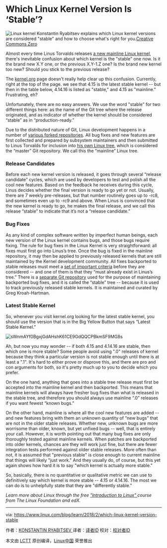 Which Linux Kernel Version Is ‘Stable’?
============================================================


![Linux kernel ](https://www.linux.com/sites/lcom/files/styles/rendered_file/public/apple1.jpg?itok=PGRxOQz_ "Linux kernel")
Konstantin Ryabitsev explains which Linux kernel versions are considered "stable" and how to choose what's right for you.[Creative Commons Zero][1]

Almost every time Linus Torvalds releases [a new mainline Linux kernel][4], there's inevitable confusion about which kernel is the "stable" one now. Is it the brand new X.Y one, or the previous X.Y-1.Z one? Is the brand new kernel too new? Should you stick to the previous release?

The [kernel.org][5] page doesn't really help clear up this confusion. Currently, right at the top of the page. we see that 4.15 is the latest stable kernel -- but then in the table below, 4.14.16 is listed as "stable," and 4.15 as "mainline." Frustrating, eh?

Unfortunately, there are no easy answers. We use the word "stable" for two different things here: as the name of the Git tree where the release originated, and as indicator of whether the kernel should be considered “stable” as in “production-ready.”

Due to the distributed nature of Git, Linux development happens in a number of [various forked repositories][6]. All bug fixes and new features are first collected and prepared by subsystem maintainers and then submitted to Linus Torvalds for inclusion into [his own Linux tree][7], which is considered the “master” Git repository. We call this the “mainline” Linux tree.

### Release Candidates

Before each new kernel version is released, it goes through several “release candidate” cycles, which are used by developers to test and polish all the cool new features. Based on the feedback he receives during this cycle, Linus decides whether the final version is ready to go yet or not. Usually, there are 7 weekly pre-releases, but that number routinely goes up to -rc8, and sometimes even up to -rc9 and above. When Linus is convinced that the new kernel is ready to go, he makes the final release, and we call this release “stable” to indicate that it’s not a “release candidate.”

### Bug Fixes

As any kind of complex software written by imperfect human beings, each new version of the Linux kernel contains bugs, and those bugs require fixing. The rule for bug fixes in the Linux Kernel is very straightforward: all fixes must first go into Linus’s tree. Once the bug is fixed in the mainline repository, it may then be applied to previously released kernels that are still maintained by the Kernel development community. All fixes backported to stable releases must meet a [set of important criteria][8] before they are considered -- and one of them is that they “must already exist in Linus’s tree.” There is a [separate Git repository][9] used for the purpose of maintaining backported bug fixes, and it is called the “stable” tree -- because it is used to track previously released stable kernels. It is maintained and curated by Greg Kroah-Hartman.

### Latest Stable Kernel

So, whenever you visit kernel.org looking for the latest stable kernel, you should use the version that is in the Big Yellow Button that says “Latest Stable Kernel.”

![sWnmAYf0BgxjGdAHshK61CE9GdQQCPBkmSF9MG8s](https://lh6.googleusercontent.com/sWnmAYf0BgxjGdAHshK61CE9GdQQCPBkmSF9MG8sYqZsmL6e0h8AiyJwqtWYC-MoxWpRWHpdIEpKji0hJ5xxeYshK9QkbTfubFb2TFaMeFNmtJ5ypQNt8lAHC2zniEEe8O4v7MZh)

Ah, but now you may wonder -- if both 4.15 and 4.14.16 are stable, then which one is more stable? Some people avoid using ".0" releases of kernel because they think a particular version is not stable enough until there is at least a ".1". It's hard to either prove or disprove this, and there are pro and con arguments for both, so it's pretty much up to you to decide which you prefer.

On the one hand, anything that goes into a stable tree release must first be accepted into the mainline kernel and then backported. This means that mainline kernels will always have fresher bug fixes than what is released in the stable tree, and therefore you should always use mainline “.0” releases if you want fewest “known bugs.”

On the other hand, mainline is where all the cool new features are added -- and new features bring with them an unknown quantity of “new bugs” that are not in the older stable releases. Whether new, unknown bugs are more worrisome than older, known, but yet unfixed bugs -- well, that is entirely your call. However, it is worth pointing out that many bug fixes are only thoroughly tested against mainline kernels. When patches are backported into older kernels, chances are they will work just fine, but there are fewer integration tests performed against older stable releases. More often than not, it is assumed that "previous stable" is close enough to current mainline that things will likely "just work." And they usually do, of course, but this yet again shows how hard it is to say "which kernel is actually more stable."

So, basically, there is no quantitative or qualitative metric we can use to definitively say which kernel is more stable -- 4.15 or 4.14.16\. The most we can do is to unhelpfully state that they are "differently stable.”

 _Learn more about Linux through the free ["Introduction to Linux" ][3]course from The Linux Foundation and edX._

--------------------------------------------------------------------------------

via: https://www.linux.com/blog/learn/2018/2/which-linux-kernel-version-stable

作者：[KONSTANTIN RYABITSEV ][a]
译者：[译者ID](https://github.com/译者ID)
校对：[校对者ID](https://github.com/校对者ID)

本文由 [LCTT](https://github.com/LCTT/TranslateProject) 原创编译，[Linux中国](https://linux.cn/) 荣誉推出

[a]:https://www.linux.com/users/mricon
[1]:https://www.linux.com/licenses/category/creative-commons-zero
[2]:https://www.linux.com/files/images/apple1jpg
[3]:https://training.linuxfoundation.org/linux-courses/system-administration-training/introduction-to-linux
[4]:https://www.linux.com/blog/intro-to-linux/2018/1/linux-kernel-415-unusual-release-cycle
[5]:https://www.kernel.org/
[6]:https://git.kernel.org/pub/scm/linux/kernel/git/
[7]:https://git.kernel.org/torvalds/c/v4.15
[8]:https://www.kernel.org/doc/html/latest/process/stable-kernel-rules.html
[9]:https://git.kernel.org/stable/linux-stable/c/v4.14.16